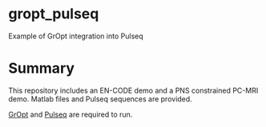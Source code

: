 # gropt_pulseq
Example of GrOpt integration into Pulseq

# Summary

This repository includes an EN-CODE demo and a PNS constrained PC-MRI demo.
Matlab files and Pulseq sequences are provided.

[GrOpt](https://github.com/cmr-group/gropt) and [Pulseq](https://github.com/pulseq/pulseq) are required to run.

